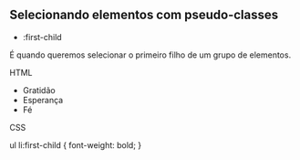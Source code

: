 ## Selecionando elementos com pseudo-classes

* :first-child

É quando queremos selecionar o primeiro filho de um grupo de elementos.

HTML

<ul>
  <li>Gratidão</li>
  <li>Esperança</li>
  <li>Fé</li>
</ul>

CSS

ul li:first-child {
  font-weight: bold;
}
